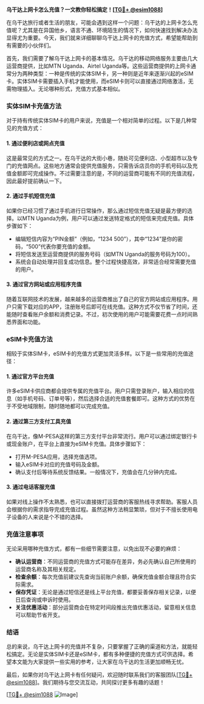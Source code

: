 **乌干达上网卡怎么充值？一文教你轻松搞定！[[TG💪+ @esim1088](https://t.me/s/esim1088)]**

在乌干达旅行或者生活的朋友，可能会遇到这样一个问题：乌干达的上网卡怎么充值呢？尤其是在异国他乡，语言不通、环境陌生的情况下，如何快速找到解决办法显得尤为重要。今天，我们就来详细聊聊乌干达上网卡的充值方式，希望能帮助到有需要的小伙伴们。

首先，我们需要了解乌干达上网卡的基本情况。乌干达的移动网络服务主要由几大运营商提供，比如MTN Uganda、Airtel Uganda等。这些运营商提供的上网卡通常分为两种类型：一种是传统的实体SIM卡，另一种则是近年来逐渐兴起的eSIM卡。实体SIM卡需要插入手机才能使用，而eSIM卡则可以直接通过网络激活，无需物理插入。无论哪种形式，充值方式基本相似。

### 实体SIM卡充值方法

对于持有传统实体SIM卡的用户来说，充值是一个相对简单的过程。以下是几种常见的充值方式：

#### 1. **通过便利店或网点充值**
这是最常见的方式之一。在乌干达的大街小巷，随处可见便利店、小型超市以及专门的充值网点。这些地方通常会提供充值服务，只需告诉店员你的手机号码以及充值金额即可完成操作。不过需要注意的是，不同的运营商可能有不同的充值流程，因此最好提前确认一下。

#### 2. **通过手机短信充值**
如果你已经习惯了通过手机进行日常操作，那么通过短信充值无疑是最方便的选择。以MTN Uganda为例，用户可以通过发送特定格式的短信来完成充值。具体步骤如下：
- 编辑短信内容为“PIN金额”（例如，“1234 500”），其中“1234”是你的密码，“500”代表你要充值的金额。
- 将短信发送至运营商提供的服务号码（如MTN Uganda的服务号码为100）。
- 系统会自动处理并回复成功信息。整个过程快捷高效，非常适合经常需要充值的用户。

#### 3. **通过官方网站或应用程序充值**
随着互联网技术的发展，越来越多的运营商推出了自己的官方网站或应用程序。用户只需下载对应的APP，注册账号后即可在线充值。这种方式不仅节省了时间，还能随时查看账户余额和消费记录。不过，初次使用的用户可能需要花费一点时间熟悉界面和功能。

### eSIM卡充值方法

相较于实体SIM卡，eSIM卡的充值方式更加灵活多样。以下是一些常用的充值途径：

#### 1. **通过官方平台充值**
许多eSIM卡供应商都会提供专属的充值平台。用户只需登录账户，输入相应的信息（如手机号码、订单号等），然后选择合适的充值套餐即可。这种方式的优势在于不受地域限制，随时随地都可以完成充值。

#### 2. **通过第三方支付工具充值**
在乌干达，像M-PESA这样的第三方支付平台非常流行。用户可以通过绑定银行卡或现金账户，在平台上直接为eSIM卡充值。具体步骤如下：
- 打开M-PESA应用，选择充值选项。
- 输入eSIM卡对应的充值号码及金额。
- 确认支付后等待系统反馈结果。一般情况下，充值会在几分钟内完成。

#### 3. **通过电话客服充值**
如果对线上操作不太熟悉，也可以直接拨打运营商的客服热线寻求帮助。客服人员会根据你的需求指导完成充值过程。虽然这种方法稍显繁琐，但对于不擅长使用电子设备的人来说是个不错的选择。

### 充值注意事项

无论采用哪种充值方式，都有一些细节需要注意，以免出现不必要的麻烦：

- **确认运营商**：不同运营商的充值方式可能存在差异，务必先确认自己所使用的运营商名称及其相关规定。
- **检查余额**：每次充值前建议先查询当前账户余额，确保充值金额合理且符合实际需求。
- **保存凭证**：无论是通过短信还是线上平台充值，都要妥善保存相关记录，以便日后查询或申诉时使用。
- **关注优惠活动**：部分运营商会在特定时间段推出充值优惠活动，留意相关信息可以帮助节省开支。

### 结语

总的来说，乌干达上网卡的充值并不复杂，只要掌握了正确的渠道和方法，就能轻松搞定。无论是实体SIM卡还是eSIM卡，都有多种便捷的充值方式可供选择。希望本文能为大家提供一些实用的参考，让大家在乌干达的生活更加顺畅无忧。

最后，如果你对乌干达上网卡有任何疑问，欢迎随时联系我们的客服团队[[TG💪+ @esim1088](https://t.me/s/esim1088)]。我们期待与您交流互动，共同探讨更多有趣的话题！

[[TG💪+ @esim1088](https://t.me/s/esim1088) ![Image](https://i.postimg.cc/4NQfJmqS/Snipaste-2025-05-13-00-14-12.png)]